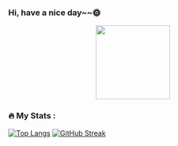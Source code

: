 ### Hi, have a nice day~~🌞
<div id="header" align="center">
  <img src="https://media.giphy.com/media/wKWxuUOcp9fdvckBty/giphy.gif" width="150"/>
</div>

### :fire: My Stats :

[![Top Langs](https://github-readme-stats.vercel.app/api/top-langs/?username=Ryu-ko&theme=tokyonight)](https://github.com/anuraghazra/github-readme-stats)
[![GitHub Streak](https://github-readme-streak-stats.herokuapp.com?user=Ryu-ko&theme=tokyonight_duo)](https://git.io/streak-stats)


